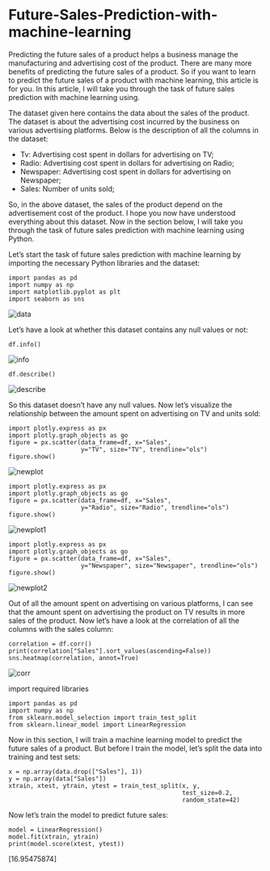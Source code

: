 # Future-Sales-Prediction-with-machine-learning

Predicting the future sales of a product helps a business manage the manufacturing and advertising cost of the product. There are many more benefits of predicting the future sales of a product. So if you want to learn to predict the future sales of a product with machine learning, this article is for you. In this article, I will take you through the task of future sales prediction with machine learning using.

The dataset given here contains the data about the sales of the product. The dataset is about the advertising cost incurred by the business on various advertising platforms. Below is the description of all the columns in the dataset:

* Tv: Advertising cost spent in dollars for advertising on TV;
* Radio: Advertising cost spent in dollars for advertising on Radio;
* Newspaper: Advertising cost spent in dollars for advertising on Newspaper;
* Sales: Number of units sold;

So, in the above dataset, the sales of the product depend on the advertisement cost of the product. I hope you now have understood everything about this dataset. Now in the section below, I will take you through the task of future sales prediction with machine learning using Python.

Let’s start the task of future sales prediction with machine learning by importing the necessary Python libraries and the dataset:

```
import pandas as pd
import numpy as np
import matplotlib.pyplot as plt
import seaborn as sns
```
![data](https://user-images.githubusercontent.com/85225054/233142259-795d9d36-275e-4606-9e99-a9eed81f6b8d.png)

Let’s have a look at whether this dataset contains any null values or not:
```
df.info()
```
![info](https://user-images.githubusercontent.com/85225054/233142747-e92d7800-7817-446f-8f82-fc720d922094.png)

```
df.describe()
```
![describe](https://user-images.githubusercontent.com/85225054/233142890-da19ca73-26bd-4807-847e-ca27f22d3885.png)

So this dataset doesn’t have any null values. Now let’s visualize the relationship between the amount spent on advertising on TV and units sold:
```
import plotly.express as px
import plotly.graph_objects as go
figure = px.scatter(data_frame=df, x="Sales",
                    y="TV", size="TV", trendline="ols")
figure.show()
```
![newplot](https://user-images.githubusercontent.com/85225054/233143564-fadd3029-1d4d-4719-b19c-2da6769df427.png)

```
import plotly.express as px
import plotly.graph_objects as go
figure = px.scatter(data_frame=df, x="Sales",
                    y="Radio", size="Radio", trendline="ols")
figure.show()
```

![newplot1](https://user-images.githubusercontent.com/85225054/233143662-166439a8-986f-4aae-904c-a820fa6cf617.png)


```
import plotly.express as px
import plotly.graph_objects as go
figure = px.scatter(data_frame=df, x="Sales",
                    y="Newspaper", size="Newspaper", trendline="ols")
figure.show()
```

![newplot2](https://user-images.githubusercontent.com/85225054/233143732-e77b46cc-af0d-4538-9ae1-277b1dce4864.png)

Out of all the amount spent on advertising on various platforms, I can see that the amount spent on advertising the product on TV results in more sales of the product. Now let’s have a look at the correlation of all the columns with the sales column:

```
correlation = df.corr()
print(correlation["Sales"].sort_values(ascending=False))
sns.heatmap(correlation, annot=True)

```

![corr](https://user-images.githubusercontent.com/85225054/233144172-1ffcacf2-fc47-40a6-9a8f-409656db75fa.png)

import required libraries

```
import pandas as pd
import numpy as np
from sklearn.model_selection import train_test_split
from sklearn.linear_model import LinearRegression
```
Now in this section, I will train a machine learning model to predict the future sales of a product. But before I train the model, let’s split the data into training and test sets:
```
x = np.array(data.drop(["Sales"], 1))
y = np.array(data["Sales"])
xtrain, xtest, ytrain, ytest = train_test_split(x, y, 
                                                test_size=0.2, 
                                                random_state=42)
```
Now let’s train the model to predict future sales:

```
model = LinearRegression()
model.fit(xtrain, ytrain)
print(model.score(xtest, ytest))
```
[16.95475874]


